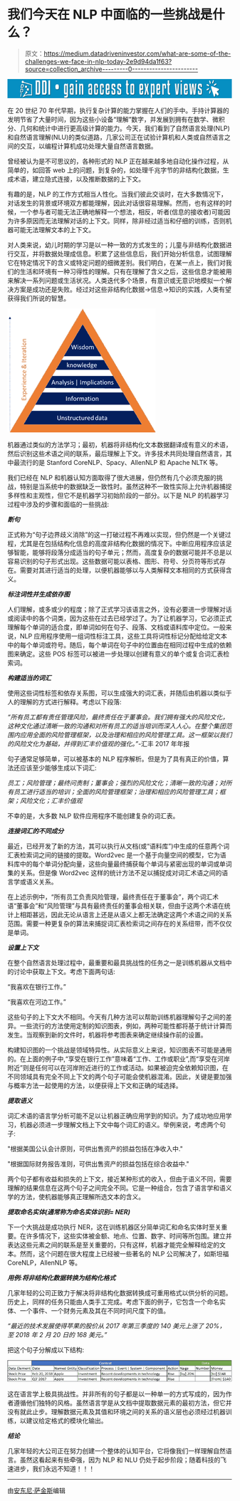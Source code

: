 # 我们今天在 NLP 中面临的一些挑战是什么？

> 原文：<https://medium.datadriveninvestor.com/what-are-some-of-the-challenges-we-face-in-nlp-today-2e9d94da1f63?source=collection_archive---------0----------------------->

[![](img/987cc4dc1d962804cb93efa0b2f93f33.png)](http://www.track.datadriveninvestor.com/1B9E)

在 20 世纪 70 年代早期，执行复杂计算的能力掌握在人们的手中。手持计算器的发明节省了大量时间，因为这些小设备“理解”数字，并发展到拥有在数学、微积分、几何和统计中进行更高级计算的能力。今天，我们看到了自然语言处理(NLP)和自然语言理解(NLU)的类似道路，几家公司正在试验计算机和人类或自然语言之间的交互，以编程计算机成功处理大量自然语言数据。

曾经被认为是不可思议的，各种形式的 NLP 正在越来越多地自动化操作过程，从简单的，如回答 web 上的问题，到复杂的，如处理千兆字节的非结构化数据，生成术语，建立隐式连接，以及推断数据的上下文。

有趣的是，NLP 的工作方式相当人性化。当我们彼此交谈时，在大多数情况下，对话发生的背景或环境双方都能理解，因此对话很容易理解。然而，也有这样的时候，一个参与者可能无法正确地解释一个想法，相反，听者(信息的接收者)可能因为许多原因而无法理解对话的上下文。同样，除非经过适当和仔细的训练，否则机器可能无法理解文本的上下文。

对人类来说，幼儿时期的学习是以一种一致的方式发生的；儿童与非结构化数据进行交互，并将数据处理成信息。积累了这些信息后，我们开始分析信息，试图理解它在特定情况下的含义或特定问题的细微差别。我们明白，在某一点上，我们对我们的生活和环境有一种习得性的理解。只有在理解了含义之后，这些信息才能被用来解决一系列问题或生活状况。人类迭代多个场景，有意识或无意识地模拟一个解决方案是成功还是失败。经过对这些非结构化数据->信息->知识的实践，人类有望获得我们所说的智慧。

![](img/aae93feb919fc7be2c6ca077c2a92e43.png)

机器通过类似的方法学习；最初，机器将非结构化文本数据翻译成有意义的术语，然后识别这些术语之间的联系，最后理解上下文。许多技术共同处理自然语言，其中最流行的是 Stanford CoreNLP、Spacy、AllenNLP 和 Apache NLTK 等。

我们已经在 NLP 和机器认知方面取得了很大进展，但仍然有几个必须克服的挑战，特别是当系统中的数据缺乏一致性时。虽然这种不一致性实际上允许机器捕捉多样性和主观性，但它不是机器学习初始阶段的一部分。以下是 NLP 的机器学习过程中涉及的步骤和面临的一些挑战:

***断句***

正式称为“句子边界歧义消除”的这一打破过程不再难以实现，但仍然是一个关键过程，尤其是在包括结构化信息的高度非结构化数据的情况下。中断应用程序应该足够智能，能够将段落分成适当的句子单元；然而，高度复杂的数据可能并不总是以容易识别的句子形式出现。这些数据可能以表格、图形、符号、分页符等形式存在。需要对其进行适当的处理，以便机器能够以与人类解释文本相同的方式获得含义。

***标注词性并生成依存图***

人们理解，或多或少的程度；除了正式学习该语言之外，没有必要进一步理解对话或阅读中的各个词类，因为这些在过去已经学过了。为了让机器学习，它必须正式理解每个单词的适合度，即单词如何在句子、段落、文档或语料库中定位。一般来说，NLP 应用程序使用一组词性标注工具，这些工具将词性标记分配给给定文本中的每个单词或符号。随后，每个单词在句子中的位置由在相同过程中生成的依赖图来确定。这些 POS 标签可以被进一步处理以创建有意义的单个或复合词汇表检索词。

***构建适当的词汇***

使用这些词性标签和依存关系图，可以生成强大的词汇表，并随后由机器以类似于人的理解的方式进行解释。考虑以下段落:

*“所有员工都有责任管理风险，最终责任在于董事会。我们拥有强大的风险文化，这种文化通过清晰一致的沟通和对所有员工的适当培训而深入人心。在整个集团范围内应用全面的风险管理框架，以及治理和相应的风险管理工具。这一框架以我们的风险文化为基础，并得到汇丰价值观的强化。”*-汇丰 2017 年年报

句子通常足够简单，可以被基本的 NLP 程序解析。但是为了具有真正的价值，算法还应该至少能够生成以下词汇:

*员工；风险管理；最终问责制；董事会；强烈的风险文化；清晰一致的沟通；对所有员工进行适当的培训；全面的风险管理框架；治理和相应的风险管理工具；框架；风险文化；汇丰价值观*

不幸的是，大多数 NLP 软件应用程序不能创建复杂的词汇表。

***连接词汇的不同成分***

最近，已经开发了新的方法，其可以执行从文档(或“语料库”)中生成的任意两个词汇表检索词之间的链接的提取。Word2vec 是一个基于向量空间的模型，它为语料库中的每个单词分配向量，这些向量最终捕获每个单词与紧密出现的单词或单词集的关系。但是像 Word2vec 这样的统计方法不足以捕捉成对词汇术语之间的语言学或语义关系。

在上述示例中，“所有员工负责风险管理，最终责任在于董事会”，两个词汇术语“董事会”和“风险管理”与具有最终责任的董事会相关联，但由于这两个术语在统计上相距甚远，因此无论从语言上还是从语义上都无法确定这两个术语之间的关系范围。需要一种更复杂的算法来捕捉词汇表检索词之间存在的关系纽带，而不仅仅是单词。

***设置上下文***

在整个自然语言处理过程中，最重要和最具挑战性的任务之一是训练机器从文档中的讨论中获取上下文。考虑下面两句话:

“我喜欢在银行工作。”

“我喜欢在河边工作。”

这些句子的上下文大不相同。今天有几种方法可以帮助训练机器理解句子之间的差异。一些流行的方法使用定制的知识图表，例如，两种可能性都将基于统计计算而发生。当观察到新的文件时，机器将参考图表来确定继续操作前的设置。

构建知识图的一个挑战是领域特异性。从实际意义上来说，知识图表不可能是通用的。在上面的例子中,“享受在银行工作”意味着“工作、工作或职业”,而“享受在河岸附近”则是任何可以在河岸附近进行的工作或活动。如果被迫完全依赖知识图，在不同领域具有完全不同上下文的两个句子可能会使机器混淆。因此，关键是要加强与概率方法一起使用的方法，以便获得上下文和正确的域选择。

***提取语义***

词汇术语的语言学分析可能不足以让机器正确应用学到的知识。为了成功地应用学习，机器必须进一步理解文档上下文中每个词汇的语义。举例来说，考虑两个句子:

"根据美国公认会计原则，可供出售资产的损益包括在净收入中."

"根据国际财务报告准则，可供出售资产的损益包括在综合收益中."

两个句子都有收益和损失的上下文，接近某种形式的收入，但由于语义不同，需要理解的结果信息在这两个句子之间完全不同。它是一种组合，包含了语言学和语义学的方法，使机器能够真正理解所选文本的含义。

***提取命名实体(通常称为命名实体识别= NER)***

下一个大挑战是成功执行 NER，这在训练机器区分简单词汇和命名实体时至关重要。在许多情况下，这些实体被金额、地点、位置、数字、时间等所包围。建立并表达这些元素之间的联系是至关重要的，只有这样，机器才能完全解释给定的文本。然而，这个问题在很大程度上已经被一些著名的 NLP 公司解决了，如斯坦福 CoreNLP，AllenNLP 等。

***用例:将非结构化数据转换为结构化格式***

几家年轻的公司正致力于解决将非结构化数据转换成可重用格式以供分析的问题。历史上，同样的任务只能由人类手工完成。考虑下面的例子，它包含一个命名实体、一个事件、一个财务元素及其在不同时间尺度下的值。

*“最近的技术发展使得苹果的股价从 2017 年第三季度的 140 美元上涨了 20%，至 2018 年 2 月 20 日的 168 美元。”*

把这个句子分解成以下结构:

![](img/5a320b008f699f49987e51fe18400c8c.png)

这在语言学上极具挑战性。并非所有的句子都是以一种单一的方式写成的，因为作者遵循他们独特的风格。虽然语言学是从文档中提取数据元素的最初方法，但它并没有就此止步。理解数据元素及其值和环境之间的关系的语义层也必须经过机器训练，以建议给定格式的模块化输出。

***结论***

几家年轻的大公司正在努力创建一个整体的认知平台，它将像我们一样理解自然语言。虽然这看起来有些牵强，因为 NLP 和 NLU 仍处于起步阶段；随着科技的飞速进步，我们永远不知道！！！

________________________________________

由[安东尼·萨金斯](https://www.linkedin.com/in/anthony-jude-sarkis-296a508)编辑